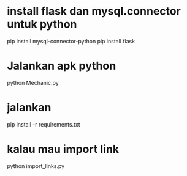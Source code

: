 # install flask dan mysql.connector untuk python
pip install mysql-connector-python
pip install flask

# Jalankan apk python
python Mechanic.py

# jalankan 
pip install -r requirements.txt

# kalau mau import link
python import_links.py